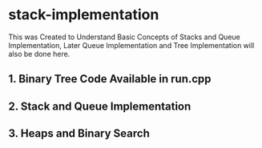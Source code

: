 # stack-implementation
This was Created to Understand Basic Concepts of Stacks and Queue Implementation, Later Queue Implementation and Tree Implementation will also be done here.
## 1. Binary Tree Code Available in run.cpp
## 2. Stack and Queue Implementation
## 3. Heaps and Binary Search